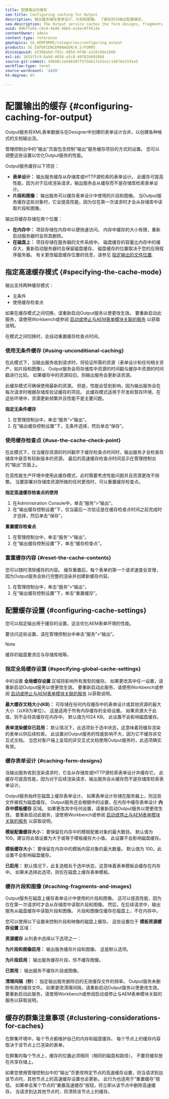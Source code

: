```yaml
---
title: 配置输出的缓存
seo-title: Configuring caching for Output
description: 输出服务缓存表单设计、片段和图像。 了解如何为输出配置缓存。
seo-description: The Output service caches the form designs, fragments and images. Learn how to configure the caching for output.
uuid: 00bffeb5-c9c4-4a46-98b5-e14ec9f4514e
contentOwner: admin
content-type: reference
geptopics: SG_AEMFORMS/categories/configuring_output
products: SG_EXPERIENCEMANAGER/6.5/FORMS
discoiquuid: e5398abd-f62c-485d-9f4b-a316c0de2b6b
exl-id: 1015f5c9-6ab8-4656-a5c8-40f82b9938b9
source-git-commit: 49688c1e64038ff5fde617e52e1c14878e3191e5
workflow-type: tm+mt
source-wordcount: '1439'
ht-degree: 0%

---
```


# 配置输出的缓存  {#configuring-caching-for-output}

Output服务将XML表单数据与在Designer中创建的表单设计合并，以创建各种格式的文档输出流。

管理控制台中的“输出”页面包含控制“输出”服务缓存项目的方式的设置。 您可以调整这些设置以优化Output服务的性能。

Output服务缓存以下项目：

* **表单设计：** 输出服务缓存从存储库或HTTP源检索的表单设计。 此缓存可提高性能，因为对于后续渲染请求，输出服务会从缓存而不是存储库检索表单设计。
* **片段和图像：** 输出服务可以缓存表单设计中使用的片段和图像。 当Output服务缓存这些对象时，它会提高性能，因为仅在第一次请求时才会从存储库中读取片段和图像。

输出将缓存存储在两个位置：

* **在内存中：** 项目存储在内存中以便快速访问。 内存中缓存的大小有限，重新启动服务器时会将其删除。
* **在磁盘上：** 项目存储在服务器的文件系统中。 磁盘缓存的容量比内存中的缓存大，重新启动服务器时会保留磁盘缓存。 磁盘缓存的位置取决于您的应用程序服务器。 有关更改磁盘缓存位置的信息，请参见 [指定输出的文件位置](/help/forms/using/admin-help/specify-file-locations-output.md#specify-file-locations-for-output).

## 指定高速缓存模式 {#specifying-the-cache-mode}

输出支持两种缓存模式：

* 无条件
* 使用缓存检查点

如果在缓存模式之间切换，请重新启动Output服务以使更改生效。 要重新启动此服务，请使用Workbench或参阅 [启动或停止与AEM表单模块关联的服务](/help/forms/using/admin-help/starting-stopping-services.md#start-or-stop-the-services-associated-with-aem-forms-modules) 以获取说明。

在模式之间切换时，会自动重置缓存检查点时间。

### 使用无条件缓存 {#using-unconditional-caching}

在此模式下，当输出服务收到请求时，将验证所需的资源（表单设计和任何相关资产，如片段和图像）。 Output服务会将存储库中资源的时间戳与缓存中资源的时间戳进行比较。 如果缓存中的资源较旧，则输出服务会更新该资源。

此缓存模式可确保使用最新的资源。 但是，性能会受到影响，因为输出服务会在每次请求时根据存储库验证缓存的项目。 此缓存模式适用于开发和暂存环境，在这些环境中，资源更新频繁并且性能不是主要问题。

**指定无条件缓存**

1. 在管理控制台中，单击“服务”>“输出”。
1. 在“输出缓存控制设置”下，无条件选择，然后单击“保存”。

### 使用缓存检查点 {#use-the-cache-check-point}

在此模式下，仅当缓存资源的时间戳早于缓存检查点时间时，输出服务才会检查存储库中是否有较新版本的资源。 最后的高速缓存检查点时间显示在管理控制台的“输出”页面上。

在高性能生产环境中使用此缓存模式，此时需要考虑性能问题并且资源更改不频繁。 当要部署对存储库资源所做的任何更改时，可以重置缓存检查点。

**指定高速缓存检查点的使用**

1. 在Administration Console中，单击“服务”>“输出”。
1. 在“输出缓存控制设置”下，仅当最后一次验证是在缓存检查点时间之前完成时才选择，然后单击“保存”。

**重置缓存检查点**

1. 在管理控制台中，单击“服务”>“输出”。
1. 在“输出缓存控制设置”下，单击“缓存检查点”。

### 重置缓存内容 {#reset-the-cache-contents}

您可以随时清除缓存的内容。 缓存重置后，每个表单的第一个请求速度会变慢，因为Output服务会执行完整的渲染并创建新缓存内容。

1. 在管理控制台中，单击“服务”>“输出”。
1. 在“输出缓存控制设置”下，单击“重置缓存”。

## 配置缓存设置 {#configuring-cache-settings}

您可以指定输出用于缓存的设置，这会优化AEM表单环境的性能。

要访问这些设置，请在管理控制台中单击“服务”>“输出”。

>[!NOTE]
>
>缓存的磁盘要求应与存储库相等。

### 指定全局缓存设置 {#specifying-global-cache-settings}

中的设置 **全局缓存设置** 区域将影响所有类型的缓存。 如果更改其中任一设置，请重新启动Output服务以使更改生效。 要重新启动此服务，请使用Workbench或参阅 [启动或停止与AEM表单模块关联的服务](/help/forms/using/admin-help/starting-stopping-services.md#start-or-stop-the-services-associated-with-aem-forms-modules) 以获取说明。

**最大缓存文档大小(KB)：** 可存储在任何内存缓存中的表单设计或其他资源的最大大小（以KB为单位）。 这是适用于所有内存缓存的全局设置。 如果资源大于此值，则不会将其缓存在内存中。 默认值为1024 KB。 此设置不会影响磁盘缓存。

**表单渲染缓存已启用：** 默认情况下，此选项处于选中状态，这意味着将缓存渲染的表单以供后续检索。 此设置对Output服务的性能影响不大，因为它不缓存非交互式文档。 当您对客户端上呈现的非交互式文档使用Output服务时，此选项确实有效。

### 缓存表单设计 {#caching-form-designs}

当输出服务收到渲染请求时，它会从存储库或HTTP源检索表单设计并缓存它。 此缓存可提高性能，因为对于后续渲染请求，输出服务会从缓存而不是存储库检索表单设计。

Output服务始终在磁盘上缓存表单设计。 如果表单设计存储在服务器上，则这些文件被视为磁盘缓存。 Output服务还会根据中的设置，在内存中缓存表单设计 **内存中模板缓存** 区域。 如果更改其中任何设置，请重新启动Output服务以使更改生效。 要重新启动此服务，请使用Workbench或参阅 [启动或停止与AEM表单模块关联的服务](/help/forms/using/admin-help/starting-stopping-services.md#start-or-stop-the-services-associated-with-aem-forms-modules) 以获取说明。

**模板配置缓存大小：** 要保留在内存中的模板配置对象的最大数目。 默认值为 100。建议将此值设置为大于或等于模板缓存大小值。 此设置不会影响磁盘缓存。

**模板缓存大小：** 要保留在内存中的模板内容对象的最大数量。 默认值为 100。此设置不会影响磁盘缓存。

**已启用：** 默认情况下，此复选框处于选中状态，这意味着表单模板会缓存在内存中。 如果未选择此选项，则仅在磁盘上缓存表单模板。

### 缓存片段和图像 {#caching-fragments-and-images}

Output服务在磁盘上缓存表单设计中使用的片段和图像。 这可以提高性能，因为仅在第一次请求时才会从存储库中读取片段和图像。 然后，在后续请求中，输出服务从磁盘缓存中读取片段和图像。 片段和图像仅缓存在磁盘上，不在内存中。

您可以使用以下设置来控制片段和映像的磁盘上缓存。 这些设置位于 **模板资源缓存设置** 区域：

**资源缓存** 从列表中选择以下选项之一：

**为片段和图像启用：** 输出服务缓存片段和图像。 这是默认选项。

**为片段启用：** 输出服务缓存片段，但不缓存图像。

**已禁用：** 输出服务不缓存片段或图像。

**清理间隔（秒）：** 指定输出服务删除旧的无效缓存文件的频率。 Output服务未删除有效的缓存文件。 如果更改清理间隔，请重新启动Output服务以使更改生效。 要重新启动此服务，请使用Workbench或参阅启动或停止与AEM表单模块关联的服务以获取说明。

## 缓存的群集注意事项 {#clustering-considerations-for-caches}

在群集环境中，每个节点都维护自己的内存和磁盘缓存。 每个节点上的缓存内容取决于该节点上已渲染的表单。

在群集的每个节点上，缓存的位置必须相同（相同的磁盘和路径）。 不要将缓存放在共享存储上。

如果您使用管理控制台中的“输出”页更改特定节点的高速缓存设置，则当请求到达该节点时，其他节点上的高速缓存设置也会更新。 此行为也适用于“重置缓存”按钮。 如果单击某个节点的“重置高速缓存”按钮，将立即从该节点中删除高速缓存。 当请求到达其他节点时，将清除该节点上的缓存。
